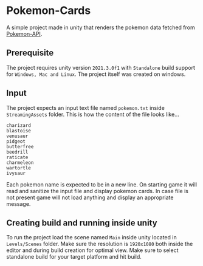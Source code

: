 
# Pokemon-Cards
A simple project made in unity that renders the pokemon data fetched from [Pokemon-API](https://pokeapi.co/).
## Prerequisite
The project requires unity version `2021.3.0f1` with `Standalone` build support for `Windows, Mac and Linux`. The project itself was created on windows.
## Input
The project expects an input text file named `pokemon.txt` inside `StreamingAssets` folder. This is how the content of the file looks like...
```
charizard
blastoise
venusaur
pidgeot
butterfree
beedrill
raticate
charmeleon
wartortle
ivysaur
```
Each pokemon name is expected to be in a new line. On starting game it will read and sanitize the input file and display pokemon cards. In case file is not present game will not load anything and display an appropriate message.
## Creating build and running inside unity
To run the project load the scene named `Main` inside unity located in `Levels/Scenes` folder. Make sure the resolution is `1920x1080` both inside the editor and during build creation for optimal view. Make sure to select standalone build for your target platform and hit build.